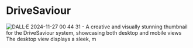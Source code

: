 # DriveSaviour


![DALL·E 2024-11-27 00 44 31 - A creative and visually stunning thumbnail for the DriveSaviour system, showcasing both desktop and mobile views  The desktop view displays a sleek, m](https://github.com/user-attachments/assets/991efdd9-ba09-4674-98fe-3a609c68f2d3)
